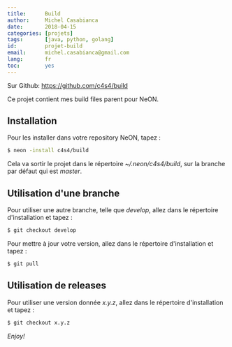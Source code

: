 ```yaml
---
title:      Build
author:     Michel Casabianca
date:       2018-04-15
categories: [projets]
tags:       [java, python, golang]
id:         projet-build
email:      michel.casabianca@gmail.com
lang:       fr
toc:        yes
---
```


Sur Github: <https://github.com/c4s4/build>

Ce projet contient mes build files parent pour NeON.

<!--more-->

Installation
------------

Pour les installer dans votre repository NeON, tapez :

```bash
$ neon -install c4s4/build
```

Cela va sortir le projet dans le répertoire *~/.neon/c4s4/build*, sur la branche par défaut
qui est *master*.

Utilisation d'une branche
-------------------------

Pour utiliser une autre branche, telle que *develop*, allez dans le répertoire d'installation et tapez :

```bash
$ git checkout develop
```

Pour mettre à jour votre version, allez dans le répertoire d'installation et tapez :

```bash
$ git pull
```

Utilisation de releases
-----------------------

Pour utiliser une version donnée *x.y.z*, allez dans le répertoire d'installation et tapez :

```bash
$ git checkout x.y.z
```

*Enjoy!*
